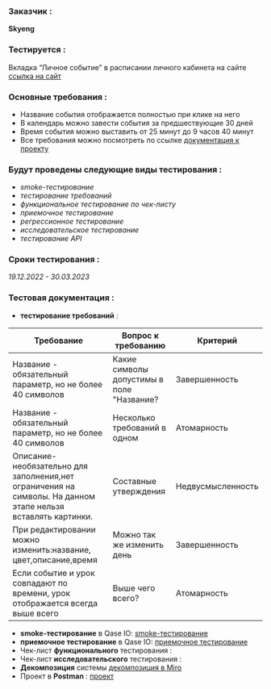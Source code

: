 

### Заказчик : 
**Skyeng**
### Тестируется :
Вкладка “Личное событие” в расписании личного кабинета на сайте [ссылка на сайт](https://teachers.skyeng.ru/schedule)
### Основные требования :
* Название события отображается полностью при клике на него
* В календарь можно завести события за предшествующие 30 дней
* Время события можно выставить от 25 минут до 9 часов 40 минут
* Все требования можно посмотреть по ссылке [документация к проекту](https://skyengpublic.notion.site/6746e543d02c43879de0057cafe196b0)
 
### Будут проведены следующие виды тестирования :
* *smoke-тестирование*
* *тестирование требований*
* *функциональное тестирование по чек-листу*
* *приемочное тестирование*
* *регрессионное тестирование*
* *исследовательское тестирование*
* *тестирование API*
### Сроки тестирования : 
_19.12.2022 - 30.03.2023_

### Тестовая документация :
* **тестирование требований** :
  
|                                Требование                       |            Вопрос к требованию           |     Критерий  |                                       
|-----------------------------------------------------------------|------------------------------------------|---------------|
|Название - обязательный параметр, но не более 40 символов     |  Какие символы допустимы в поле "Название?  |  Завершенность | 
|Название - обязательный параметр, но не более 40 символов|Несколько требований в одном                  |   Атомарность    |
|Описание-необязательно для заполнения,нет ограничения на символы. На данном этапе нельзя вставлять картинки. |Составные утверждения|Недвусмысленность |
|При редактировании можно изменить:название, цвет,описание,время  |  Можно так же изменить день              |Завершенность   |
|Если событие и урок совпадают по времени, урок отображается всегда выше всего |Выше чего всего?          | Атомарность |

* **smoke-тестирование** в Qase IO: [smoke-тестирование](https://drive.google.com/file/d/1Jt_qZ_scIIzZHHT3KXzYVPlgZmoK7OLP/view)
* **приемочное тестирование** в Qase IO: [приемочное тестирование](https://drive.google.com/file/d/1oCFQpqUprkXdoZQoQwJvMjeel_76l9dp/view) 
* Чек-лист **функционального** тестирования : []()
* Чек-лист **исследовательского** тестирования : []()
* **Декомпозиция** системы [декомпозиция в Miro](https://miro.com/app/board/uXjVP4qwSXI=/)
* Проект в **Postman** : [проект](https://drive.google.com/file/d/1OrE28S51a7xOcLRl88rIeYC79bah8wpx/view)

